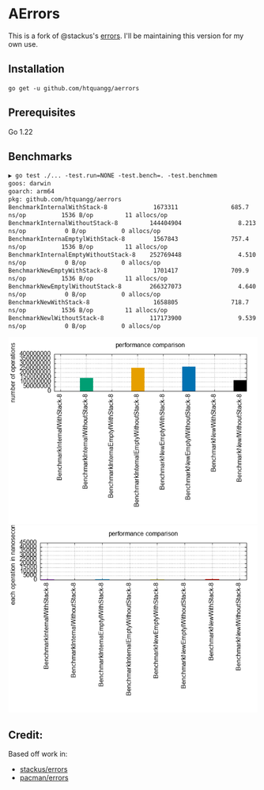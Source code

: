 # AErrors

This is a fork of @stackus's [errors](https://github.com/stackus/errors/tree/master). I'll be maintaining this version for my own use.

## Installation

    go get -u github.com/htquangg/aerrors

## Prerequisites

Go 1.22

## Benchmarks

```shell
▶ go test ./... -test.run=NONE -test.bench=. -test.benchmem
goos: darwin
goarch: arm64
pkg: github.com/htquangg/aerrors
BenchmarkInternalWithStack-8             1673311               685.7 ns/op          1536 B/op         11 allocs/op
BenchmarkInternalWithoutStack-8         144404904                8.213 ns/op           0 B/op          0 allocs/op
BenchmarkInternaEmptylWithStack-8        1567843               757.4 ns/op          1536 B/op         11 allocs/op
BenchmarkInternalEmptyWithoutStack-8    252769448                4.510 ns/op           0 B/op          0 allocs/op
BenchmarkNewEmptyWithStack-8             1701417               709.9 ns/op          1536 B/op         11 allocs/op
BenchmarkNewEmptylWithoutStack-8        266327073                4.640 ns/op           0 B/op          0 allocs/op
BenchmarkNewWithStack-8                  1658805               718.7 ns/op          1536 B/op         11 allocs/op
BenchmarkNewlWithoutStack-8             117173900                9.539 ns/op           0 B/op          0 allocs/op
```

![operations](./assets/operations.png)
![time operations](./assets/time_operations.png)

## Credit:
Based off work in:

- [stackus/errors](https://github.com/stackus/errors/tree/master)
- [pacman/errors](https://github.com/segmentfault/pacman/tree/main/errors)
